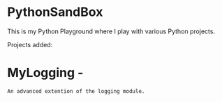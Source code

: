 # PythonSandBox


This is my Python Playground where I play with various Python projects.

Projects added:
# MyLogging - 

    An advanced extention of the logging module.

